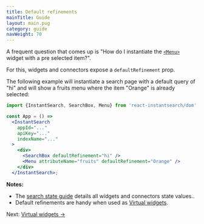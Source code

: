 ```yaml
---
title: Default refinements
mainTitle: Guide
layout: main.pug
category: guide
navWeight: 70
---
```


A frequent question that comes up is "How do I instantiate the [`<Menu>`](widgets/Menu.html)
widget with a pre selected item?".

For this, widgets and connectors expose a `defaultRefinement` prop.

The following example will instantiate a search page with a default query of "hi" and
will show a fruits menu where the item "Orange" is already selected:

```jsx
import {InstantSearch, SearchBox, Menu} from 'react-instantsearch/dom';

const App = () =>
  <InstantSearch
    appId="..."
    apiKey="..."
    indexName="..."
  >
    <div>
      <SearchBox defaultRefinement="hi" />
      <Menu attributeName="fruits" defaultRefinement="Orange" />
    </div>
  </InstantSearch>;
```

**Notes:**
* The [search state guide](guide/Search%20state.html) details all widgets and connectors state values..
* Default refinements are handy when used as [Virtual widgets](guide/Virtual%20widgets.html).

<div class="guide-nav">
Next: <a href="guide/Virtual widgets.html">Virtual widgets →</a>
</div>
